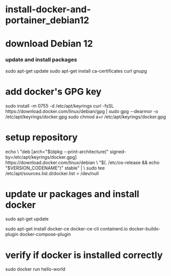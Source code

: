 # install-docker-and-portainer_debian12

<h1>download Debian 12</h1>

### update and install packages

<p>sudo apt-get update
sudo apt-get install ca-certificates curl gnupg</p>

# add docker's GPG key

<p>sudo install -m 0755 -d /etc/apt/keyrings
curl -fsSL https://download.docker.com/linux/debian/gpg | sudo gpg --dearmor -o /etc/apt/keyrings/docker.gpg
sudo chmod a+r /etc/apt/keyrings/docker.gpg</p>

# setup repository

<p>echo \
  "deb [arch="$(dpkg --print-architecture)" signed-by=/etc/apt/keyrings/docker.gpg] https://download.docker.com/linux/debian \
  "$(. /etc/os-release && echo "$VERSION_CODENAME")" stable" | \
  sudo tee /etc/apt/sources.list.d/docker.list > /dev/null</p>

  # update ur packages and install docker

  <p>sudo apt-get update</p>

  <p>sudo apt-get install docker-ce docker-ce-cli containerd.io docker-buildx-plugin docker-compose-plugin</p>

  # verify if docker is installed correctly

  <p>sudo docker run hello-world</p>
